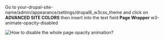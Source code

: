 Go to your-drupal-site-name/admin/appearance/settings/drupal8\_w3css\_theme and click on **ADVANCED SITE COLORS** then insert into the text field **Page Wrapper** w3-animate-opacity-disabled

![How to disable the whole page opacity animation?](https://www.drupal.org/files/w3-animate-opacity-disabled.png)